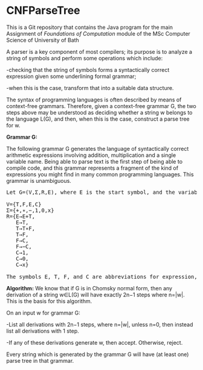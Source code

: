 # CNFParseTree
This is a Git repository that contains the Java program for the main Assignment of _Foundations of Computation_ module
of the MSc Computer Science of University of Bath

A parser is a key component of most compilers; its purpose is to analyze a string of symbols and perform some operations which include:

-checking that the string of symbols forms a syntactically correct expression given some underlining formal grammar;

-when this is the case, transform that into a suitable data structure.

The syntax of programming languages is often described by means of context-free grammars. Therefore, given a context-free grammar G, the two steps above may be understood as deciding whether a string w belongs to the language L(G), and then,  when this is the case, construct a parse tree for w.

**Grammar G:**

The following grammar G generates the language of syntactically correct arithmetic expressions involving addition, multiplication and a single variable name. Being able to parse text is the first step of being able to compile code, and this grammar represents a fragment of the kind of expressions you might find in many common programming languages. This grammar is unambiguous. 
<pre>
Let G=(V,Σ,R,E), where E is the start symbol, and the variables V, terminals Σ, and rules R, are as follows:

V={T,F,E,C} 
Σ={+,∗,−,1,0,x}
R={E→E+T,
   E→T,
   T→T∗F,
   T→F,
   F→C,
   F→−C,
   C→1,
   C→0,
   C→x} 

The symbols E, T, F, and C are abbreviations for expression, term, factor, and constant respectively.
</pre>

**Algorithm:**
We know that if G is in Chomsky normal form, then any derivation of a string w∈L(G) will have exactly 2n−1 steps where n=|w|. This is the basis for this algorithm.

On an input w for grammar G:

-List all derivations with 2n−1 steps, where n=|w|, unless n=0, then instead list all derivations with 1 step.

-If any of these derivations generate w, then accept. Otherwise, reject.

Every string which is generated by the grammar G will have (at least one) parse tree in that grammar.
